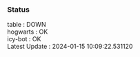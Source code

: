 ### Status


table : DOWN  
hogwarts : OK  
icy-bot : OK  
Latest Update : 2024-01-15 10:09:22.531120
